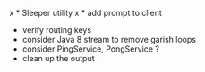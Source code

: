 
x * Sleeper utility
x * add prompt to client

* verify routing keys
* consider Java 8 stream to remove garish loops 
* consider PingService, PongService ?
* clean up the output
